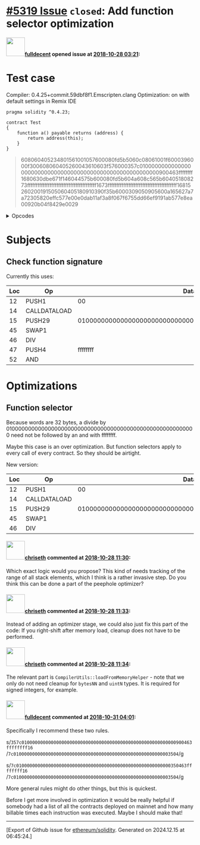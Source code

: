 # [\#5319 Issue](https://github.com/ethereum/solidity/issues/5319) `closed`: Add function selector optimization

#### <img src="https://avatars.githubusercontent.com/u/382183?u=499298f335f6f4f2b2498c3510275590dd8e67fc&v=4" width="50">[fulldecent](https://github.com/fulldecent) opened issue at [2018-10-28 03:21](https://github.com/ethereum/solidity/issues/5319):

# Test case

Compiler: 0.4.25+commit.59dbf8f1.Emscripten.clang
Optimization: on with default settings in Remix IDE

```solidity
pragma solidity ^0.4.23;

contract Test
{
    function a() payable returns (address) {
        return address(this);
    }
}
```

> 608060405234801561001057600080fd5b5060c08061001f6000396000f300608060405260043610603f576000357c0100000000000000000000000000000000000000000000000000000000900463ffffffff1680630dbe671f146044575b600080fd5b604a608c565b604051808273ffffffffffffffffffffffffffffffffffffffff1673ffffffffffffffffffffffffffffffffffffffff16815260200191505060405180910390f35b6000309050905600a165627a7a72305820effc577e00e0dab11af3a8f067f6755dd66ef9191ab577e8ea00920b04f8429e0029

<details>
<summary>Opcodes</summary>
| Loc  | Op           | Data                                                         |
| ---- | ------------ | ------------------------------------------------------------ |
| 0    | PUSH1        | 80                                                           |
| 2    | PUSH1        | 40                                                           |
| 4    | MSTORE       |                                                              |
| 5    | PUSH1        | 04                                                           |
| 7    | CALLDATASIZE |                                                              |
| 8    | LT           |                                                              |
| 9    | PUSH1        | 3f                                                           |
| 11   | JUMPI        |                                                              |
| 12   | PUSH1        | 00                                                           |
| 14   | CALLDATALOAD |                                                              |
| 15   | PUSH29       | 0100000000000000000000000000000000000000000000000000000000   |
| 45   | SWAP1        |                                                              |
| 46   | DIV          |                                                              |
| 47   | PUSH4        | ffffffff                                                     |
| 52   | AND          |                                                              |
| 53   | DUP1         |                                                              |
| 54   | PUSH4        | 0dbe671f                                                     |
| 59   | EQ           |                                                              |
| 60   | PUSH1        | 44                                                           |
| 62   | JUMPI        |                                                              |
| 63   | JUMPDEST     |                                                              |
| 64   | PUSH1        | 00                                                           |
| 66   | DUP1         |                                                              |
| 67   | REVERT       |                                                              |
| 68   | JUMPDEST     |                                                              |
| 69   | PUSH1        | 4a                                                           |
| 71   | PUSH1        | 8c                                                           |
| 73   | JUMP         |                                                              |
| 74   | JUMPDEST     |                                                              |
| 75   | PUSH1        | 40                                                           |
| 77   | MLOAD        |                                                              |
| 78   | DUP1         |                                                              |
| 79   | DUP3         |                                                              |
| 80   | PUSH20       | ffffffffffffffffffffffffffffffffffffffff                     |
| 101  | AND          |                                                              |
| 102  | PUSH20       | ffffffffffffffffffffffffffffffffffffffff                     |
| 123  | AND          |                                                              |
| 124  | DUP2         |                                                              |
| 125  | MSTORE       |                                                              |
| 126  | PUSH1        | 20                                                           |
| 128  | ADD          |                                                              |
| 129  | SWAP2        |                                                              |
| 130  | POP          |                                                              |
| 131  | POP          |                                                              |
| 132  | PUSH1        | 40                                                           |
| 134  | MLOAD        |                                                              |
| 135  | DUP1         |                                                              |
| 136  | SWAP2        |                                                              |
| 137  | SUB          |                                                              |
| 138  | SWAP1        |                                                              |
| 139  | RETURN       |                                                              |
| 140  | JUMPDEST     |                                                              |
| 141  | PUSH1        | 00                                                           |
| 143  | ADDRESS      |                                                              |
| 144  | SWAP1        |                                                              |
| 145  | POP          |                                                              |
| 146  | SWAP1        |                                                              |
| 147  | JUMP         |                                                              |
| 148  | STOP         |                                                              |
| 149  | LOG1         |                                                              |
| 150  | PUSH6        | 627a7a723058                                                 |
| 157  | SHA3         |                                                              |
| 158  | INVALID      |                                                              |
| 159  | INVALID      |                                                              |
| 160  | JUMPI        |                                                              |
| 161  | PUSH31       | 00e0dab11af3a8f067f6755dd66ef9191ab577e8ea00920b04f8429e0029 |
</details>

# Subjects

## Check function signature

Currently this uses: 

| Loc  | Op           | Data                                                         |
| ---- | ------------ | ------------------------------------------------------------ |
| 12    | PUSH1 | 00 |
| 14   | CALLDATALOAD |                                                              |
| 15   | PUSH29       | 0100000000000000000000000000000000000000000000000000000000   |
| 45   | SWAP1        |                                                              |
| 46   | DIV          |                                                              |
| 47   | PUSH4        | ffffffff                                                     |
| 52   | AND          |                                                              |

# Optimizations

##  Function selector

Because words are 32 bytes, a divide by 0100000000000000000000000000000000000000000000000000000000 need not be followed by an and with ffffffff.

Maybe this case is an over optimization. But function selectors apply to every call of every contract. So they should be airtight.

New version:

| Loc  | Op           | Data                                                         |
| ---- | ------------ | ------------------------------------------------------------ |
| 12    | PUSH1 | 00 |
| 14   | CALLDATALOAD |                                                              |
| 15   | PUSH29       | 0100000000000000000000000000000000000000000000000000000000   |
| 45   | SWAP1        |                                                              |
| 46   | DIV          |                                                              |


#### <img src="https://avatars.githubusercontent.com/u/9073706?v=4" width="50">[chriseth](https://github.com/chriseth) commented at [2018-10-28 11:30](https://github.com/ethereum/solidity/issues/5319#issuecomment-433696784):

Which exact logic would you propose? This kind of needs tracking of the range of all stack elements, which I think is a rather invasive step. Do you think this can be done a part of the peephole optimizer?

#### <img src="https://avatars.githubusercontent.com/u/9073706?v=4" width="50">[chriseth](https://github.com/chriseth) commented at [2018-10-28 11:33](https://github.com/ethereum/solidity/issues/5319#issuecomment-433696969):

Instead of adding an optimizer stage, we could also just fix this part of the code: If you right-shift after memory load, cleanup does not have to be performed.

#### <img src="https://avatars.githubusercontent.com/u/9073706?v=4" width="50">[chriseth](https://github.com/chriseth) commented at [2018-10-28 11:34](https://github.com/ethereum/solidity/issues/5319#issuecomment-433697076):

The relevant part is `CompilerUtils::loadFromMemoryHelper` - note that we only do not need cleanup for `bytesNN` and `uintN` types. It is required for signed integers, for example.

#### <img src="https://avatars.githubusercontent.com/u/382183?u=499298f335f6f4f2b2498c3510275590dd8e67fc&v=4" width="50">[fulldecent](https://github.com/fulldecent) commented at [2018-10-31 04:01](https://github.com/ethereum/solidity/issues/5319#issuecomment-434553466):

Specifically I recommend these two rules.

s/`357c0100000000000000000000000000000000000000000000000000000000900463ffffffff16`
/`7c01000000000000000000000000000000000000000000000000000000003504`/g

s/`7c0100000000000000000000000000000000000000000000000000000000350463ffffffff16`
/`7c01000000000000000000000000000000000000000000000000000000003504`/g

More general rules might do other things, but this is quickest.

Before I get more involved in optimization it would be really helpful if somebody had a list of all the contracts deployed on mainnet and how many billable times each instruction was executed. Maybe I should make that!


-------------------------------------------------------------------------------



[Export of Github issue for [ethereum/solidity](https://github.com/ethereum/solidity). Generated on 2024.12.15 at 06:45:24.]
